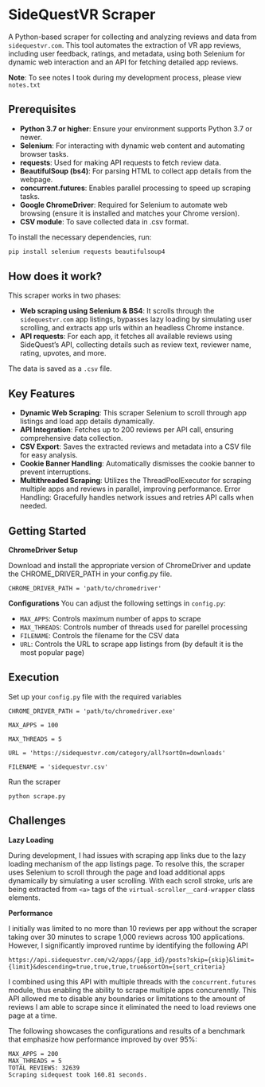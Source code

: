 
# SideQuestVR Scraper

A Python-based scraper for collecting and analyzing reviews and data from `sidequestvr.com`. This tool automates the extraction of VR app reviews, including user feedback, ratings, and metadata, using both Selenium for dynamic web interaction and an API for fetching detailed app reviews.

**Note**: To see notes I took during my development process, please view `notes.txt`

## Prerequisites
- **Python 3.7 or higher**: Ensure your environment supports Python 3.7 or newer.
- **Selenium**: For interacting with dynamic web content and automating browser tasks.
- **requests**: Used for making API requests to fetch review data.
- **BeautifulSoup (bs4)**: For parsing HTML to collect app details from the webpage.
- **concurrent.futures**: Enables parallel processing to speed up scraping tasks.
- **Google ChromeDriver**: Required for Selenium to automate web browsing (ensure it is installed and matches your Chrome version).
- **CSV module**: To save collected data in .csv format.

To install the necessary dependencies, run:

```bash
pip install selenium requests beautifulsoup4
```

## How does it work?
This scraper works in two phases:
 - **Web scraping using Selenium & BS4**: It scrolls through the `sidequestvr.com` app listings, bypasses lazy loading by simulating user scrolling, and extracts app urls within an headless Chrome instance.
- **API requests**: For each app, it fetches all available reviews using SideQuest’s API, collecting details such as review text, reviewer name, rating, upvotes, and more.


The data is saved as a `.csv` file.

## Key Features
* **Dynamic Web Scraping**: This scraper Selenium to scroll through app listings and load app details dynamically.
* **API Integration**: Fetches up to 200 reviews per API call, ensuring comprehensive data collection.
* **CSV Export**: Saves the extracted reviews and metadata into a CSV file for easy analysis.
* **Cookie Banner Handling**: Automatically dismisses the cookie banner to prevent interruptions.
* **Multithreaded Scraping**: Utilizes the ThreadPoolExecutor for scraping multiple apps and reviews in parallel, improving performance.
Error Handling: Gracefully handles network issues and retries API calls when needed.


## Getting Started

**ChromeDriver Setup**

Download and install the appropriate version of ChromeDriver and update the CHROME_DRIVER_PATH in your config.py file.

```
CHROME_DRIVER_PATH = 'path/to/chromedriver'
```

**Configurations**
You can adjust the following settings in `config.py`:

- `MAX_APPS`: Controls maximum number of apps to scrape
- `MAX_THREADS`: Controls number of threads used for parellel processing
- `FILENAME`: Controls the filename for the CSV data
- `URL`: Controls the URL to scrape app listings from (by default it is the most popular page)


## Execution

Set up your `config.py` file with the required variables
```
CHROME_DRIVER_PATH = 'path/to/chromedriver.exe'

MAX_APPS = 100

MAX_THREADS = 5

URL = 'https://sidequestvr.com/category/all?sortOn=downloads' 

FILENAME = 'sidequestvr.csv'
```

Run the scraper
```
python scrape.py
```

## Challenges
**Lazy Loading**

During development, I had issues with scraping app links due to the lazy loading mechanism of the app listings page. To resolve this, the scraper uses Selenium to scroll through the page and load additional apps dynamically by simulating a user scrolling. With each scroll stroke, urls are being extracted from `<a>` tags of the `virtual-scroller__card-wrapper` class elements.

**Performance**

I initially was limited to no more than 10 reviews per app without the scraper taking over 30 minutes to scrape 1,000 reviews across 100 applications. However, I significantly improved runtime by identifying the following API 

```
https://api.sidequestvr.com/v2/apps/{app_id}/posts?skip={skip}&limit={limit}&descending=true,true,true,true&sortOn={sort_criteria}
```
I combined using this API with multiple threads with the `concurrent.futures` module, thus enabling the ability to scrape multiple apps concurenntly. This API allowed me to disable any boundaries or limitations to the amount of reviews I am able to scrape since it eliminated the need to load reviews one page at a time.

The following showcases the configurations and results of a benchmark that emphasize how performance improved by over 95%:
```
MAX_APPS = 200
MAX_THREADS = 5
TOTAL REVIEWS: 32639
Scraping sidequest took 160.81 seconds.
```
